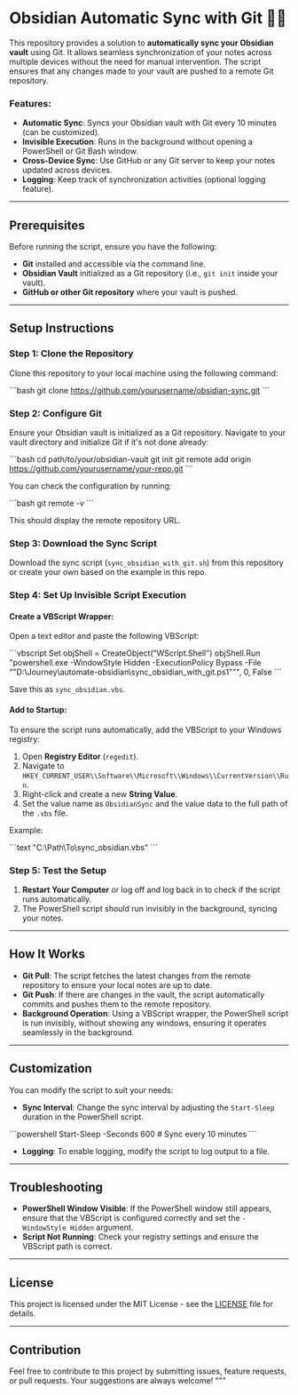 # Obsidian Automatic Sync with Git 🌊🌿

This repository provides a solution to **automatically sync your Obsidian vault** using Git. It allows seamless synchronization of your notes across multiple devices without the need for manual intervention. The script ensures that any changes made to your vault are pushed to a remote Git repository.

### Features:

- **Automatic Sync**: Syncs your Obsidian vault with Git every 10 minutes (can be customized).
- **Invisible Execution**: Runs in the background without opening a PowerShell or Git Bash window.
- **Cross-Device Sync**: Use GitHub or any Git server to keep your notes updated across devices.
- **Logging**: Keep track of synchronization activities (optional logging feature).

---

## Prerequisites

Before running the script, ensure you have the following:

- **Git** installed and accessible via the command line.
- **Obsidian Vault** initialized as a Git repository (i.e., `git init` inside your vault).
- **GitHub or other Git repository** where your vault is pushed.

---

## Setup Instructions

### Step 1: Clone the Repository

Clone this repository to your local machine using the following command:

\`\`\`bash
git clone https://github.com/yourusername/obsidian-sync.git
\`\`\`

### Step 2: Configure Git

Ensure your Obsidian vault is initialized as a Git repository. Navigate to your vault directory and initialize Git if it's not done already:

\`\`\`bash
cd path/to/your/obsidian-vault
git init
git remote add origin https://github.com/yourusername/your-repo.git
\`\`\`

You can check the configuration by running:

\`\`\`bash
git remote -v
\`\`\`

This should display the remote repository URL.

### Step 3: Download the Sync Script

Download the sync script (`sync_obsidian_with_git.sh`) from this repository or create your own based on the example in this repo.

### Step 4: Set Up Invisible Script Execution

#### Create a VBScript Wrapper:

Open a text editor and paste the following VBScript:

\`\`\`vbscript
Set objShell = CreateObject("WScript.Shell")
objShell.Run "powershell.exe -WindowStyle Hidden -ExecutionPolicy Bypass -File ""D:\\Journey\\automate-obsidian\\sync_obsidian_with_git.ps1""", 0, False
\`\`\`

Save this as `sync_obsidian.vbs`.

#### Add to Startup:

To ensure the script runs automatically, add the VBScript to your Windows registry:

1. Open **Registry Editor** (`regedit`).
2. Navigate to `HKEY_CURRENT_USER\\Software\\Microsoft\\Windows\\CurrentVersion\\Run`.
3. Right-click and create a new **String Value**.
4. Set the value name as `ObsidianSync` and the value data to the full path of the `.vbs` file.

Example:

\`\`\`text
"C:\\Path\\To\\sync_obsidian.vbs"
\`\`\`

### Step 5: Test the Setup

1. **Restart Your Computer** or log off and log back in to check if the script runs automatically.
2. The PowerShell script should run invisibly in the background, syncing your notes.

---

## How It Works

- **Git Pull**: The script fetches the latest changes from the remote repository to ensure your local notes are up to date.
- **Git Push**: If there are changes in the vault, the script automatically commits and pushes them to the remote repository.
- **Background Operation**: Using a VBScript wrapper, the PowerShell script is run invisibly, without showing any windows, ensuring it operates seamlessly in the background.

---

## Customization

You can modify the script to suit your needs:

- **Sync Interval**: Change the sync interval by adjusting the `Start-Sleep` duration in the PowerShell script.

\`\`\`powershell
Start-Sleep -Seconds 600  # Sync every 10 minutes
\`\`\`

- **Logging**: To enable logging, modify the script to log output to a file.

---

## Troubleshooting

- **PowerShell Window Visible**: If the PowerShell window still appears, ensure that the VBScript is configured correctly and set the `-WindowStyle Hidden` argument.
- **Script Not Running**: Check your registry settings and ensure the VBScript path is correct.

---

## License

This project is licensed under the MIT License - see the [LICENSE](LICENSE) file for details.

---

## Contribution

Feel free to contribute to this project by submitting issues, feature requests, or pull requests. Your suggestions are always welcome!
"""

